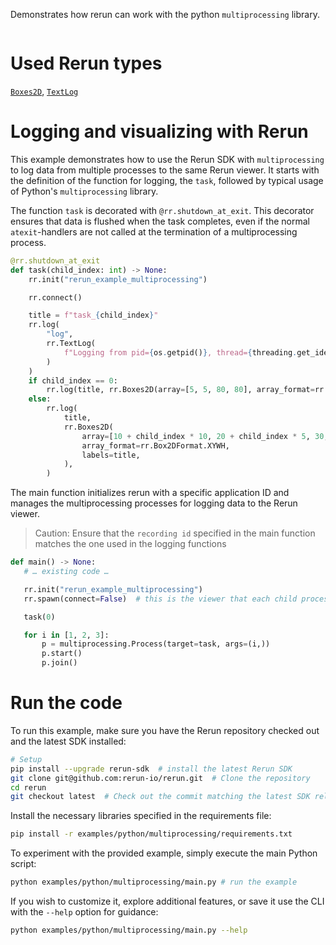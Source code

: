 <!--[metadata]
title = "Multiprocess logginge"
thumbnail = "https://static.rerun.io/multiprocessing/959e2c675f52a7ca83e11e5170903e8f0f53f5ed/480w.png"
thumbnail_dimensions = [480, 480]
tags = ["API example"]
-->

Demonstrates how rerun can work with the python `multiprocessing` library.

<picture>
  <source media="(max-width: 480px)" srcset="https://static.rerun.io/multiprocessing/72bcb7550d84f8e5ed5a39221093239e655f06de/480w.png">
  <source media="(max-width: 768px)" srcset="https://static.rerun.io/multiprocessing/72bcb7550d84f8e5ed5a39221093239e655f06de/768w.png">
  <source media="(max-width: 1024px)" srcset="https://static.rerun.io/multiprocessing/72bcb7550d84f8e5ed5a39221093239e655f06de/1024w.png">
  <source media="(max-width: 1200px)" srcset="https://static.rerun.io/multiprocessing/72bcb7550d84f8e5ed5a39221093239e655f06de/1200w.png">
  <img src="https://static.rerun.io/multiprocessing/72bcb7550d84f8e5ed5a39221093239e655f06de/full.png" alt="">
</picture>

# Used Rerun types
[`Boxes2D`](https://www.rerun.io/docs/reference/types/archetypes/boxes2d), [`TextLog`](https://www.rerun.io/docs/reference/types/archetypes/text_log)

# Logging and visualizing with Rerun
This example demonstrates how to use the Rerun SDK with `multiprocessing` to log data from multiple processes to the same Rerun viewer.
It starts with the definition of the function for logging, the `task`, followed by typical usage of Python's `multiprocessing` library.

The function `task` is decorated with `@rr.shutdown_at_exit`. This decorator ensures that data is flushed when the task completes, even if the normal `atexit`-handlers are not called at the termination of a multiprocessing process.

```python
@rr.shutdown_at_exit
def task(child_index: int) -> None:
    rr.init("rerun_example_multiprocessing")

    rr.connect()

    title = f"task_{child_index}"
    rr.log(
        "log",
        rr.TextLog(
            f"Logging from pid={os.getpid()}, thread={threading.get_ident()} using the Rerun recording id {rr.get_recording_id()}"
        )
    )
    if child_index == 0:
        rr.log(title, rr.Boxes2D(array=[5, 5, 80, 80], array_format=rr.Box2DFormat.XYWH, labels=title))
    else:
        rr.log(
            title,
            rr.Boxes2D(
                array=[10 + child_index * 10, 20 + child_index * 5, 30, 40],
                array_format=rr.Box2DFormat.XYWH,
                labels=title,
            ),
        )
```

The main function initializes rerun with a specific application ID and manages the multiprocessing processes for logging data to the Rerun viewer.

> Caution: Ensure that the `recording id` specified in the main function matches the one used in the logging functions
 ```python
def main() -> None:
    # … existing code …

    rr.init("rerun_example_multiprocessing")
    rr.spawn(connect=False)  # this is the viewer that each child process will connect to

    task(0)

    for i in [1, 2, 3]:
        p = multiprocessing.Process(target=task, args=(i,))
        p.start()
        p.join()
 ```

# Run the code
To run this example, make sure you have the Rerun repository checked out and the latest SDK installed:
```bash
# Setup
pip install --upgrade rerun-sdk  # install the latest Rerun SDK
git clone git@github.com:rerun-io/rerun.git  # Clone the repository
cd rerun
git checkout latest  # Check out the commit matching the latest SDK release
```
Install the necessary libraries specified in the requirements file:
```bash
pip install -r examples/python/multiprocessing/requirements.txt
```
To experiment with the provided example, simply execute the main Python script:
```bash
python examples/python/multiprocessing/main.py # run the example
```
If you wish to customize it, explore additional features, or save it use the CLI with the `--help` option for guidance:
```bash
python examples/python/multiprocessing/main.py --help
```
